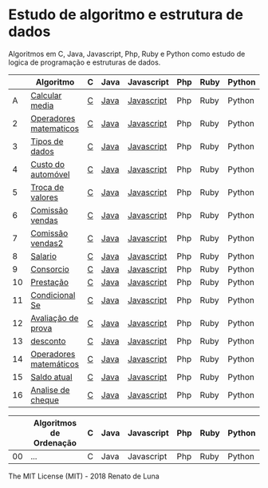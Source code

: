 # Estudo de algoritmo e estrutura de dados

Algoritmos em C, Java, Javascript, Php, Ruby e Python como estudo de logica de programação e estruturas de dados.

|    | Algoritmo                                  |  C        |     Java     |      Javascript    |     Php    |   Ruby      |   Python      |
|----|--------------------------------------------|-----------|--------------|--------------------|------------|-------------|---------------|
| A  | [Calcular media][1]                        | [C][1.2]  | [Java][1.3]  | [Javascript][1.4]  | Php        | Ruby        | Python        |
| 2  | [Operadores matematicos][2]                | [C][2.2]  | [Java][2.3]  | [Javascript][2.4]  | Php        | Ruby        | Python        |
| 3  | [Tipos de dados][3]                        | [C][3.2]  | [Java][3.3]  | [Javascript][3.4]  | Php        | Ruby        | Python        |
| 4  | [Custo do automóvel][4]                    | [C][4.2]  | [Java][4.3]  | [Javascript][4.4]  | Php        | Ruby        | Python        |
| 5  | [Troca de valores][5]                      | [C][5.2]  | [Java][5.3]  | [Javascript][5.4]  | Php        | Ruby        | Python        |
| 6  | [Comissão vendas][6]                       | [C][6.2]  | [Java][6.3]  | [Javascript][6.4]  | Php        | Ruby        | Python        |
| 7  | [Comissão vendas2][7]                      | [C][7.2]  | [Java][7.3]  | [Javascript][7.4]  | Php        | Ruby        | Python        |
| 8  | [Salario][8]                               | [C][8.2]  | [Java][8.3]  | [Javascript][8.4]  | Php        | Ruby        | Python        |
| 9  | [Consorcio][9]                             | [C][9.2]  | [Java][9.3]  | [Javascript][9.4]  | Php        | Ruby        | Python        |
| 10 | [Prestação][10]                            | [C][10.2] | [Java][10.3] | [Javascript][10.4] | Php        | Ruby        | Python        |
| 11 | [Condicional Se][11]                       | [C][11.2] | [Java][11.3] | [Javascript][11.4] | Php        | Ruby        | Python        |
| 12 | [Avaliação de prova][12]                   | [C][12.2] | [Java][12.3] | [Javascript][12.4] | Php        | Ruby        | Python        |
| 13 | [desconto][13]                             | [C][13.2] | [Java][13.3] | [Javascript][13.4] | Php        | Ruby        | Python        |
| 14 | [Operadores matemáticos][14]               | [C][14.2] | [Java][14.3] | [Javascript][14.4] | Php        | Ruby        | Python        |
| 15 | [Saldo atual][15]                          | [C][15.2] | [Java][15.3] | [Javascript][15.4] | Php        | Ruby        | Python        |
| 16 | [Analise de cheque][16]                    | [C][16.2] | [Java][16.3] | [Javascript][16.4] | Php        | Ruby        | Python        |


|    | Algoritmos de Ordenação                    |  C        |     Java     |      Javascript    |     Php    |   Ruby      |   Python      |
|----|--------------------------------------------|-----------|--------------|--------------------|------------|-------------|---------------|
| 00 | ...                                        |  C        |     Java     |      Javascript    |     Php    |   Ruby      |   Python      |

The MIT License (MIT) - 2018 Renato de Luna

[1]:   /Visualg/calcular-media.alg
[1.2]: /C/calcular-media.c
[1.3]: /Java/calcular-media.java
[1.4]: /Javascript/calcular-media.js
[2]:   /Visualg/operadores-matematicos.alg
[2.2]: /C/operadoresMatematicos.c
[2.3]: /Java/operadoresMatematicos.java
[2.4]: /Javascript/operadores-matematicos.js
[3]:   /Visualg/tipos-de-dados.alg
[3.2]: /C/tipos-de-dados.c
[3.3]: /Java/tipos-de-dados.java
[3.4]: /Javascript/tipos-de-dados.js
[4]:   /Visualg/custo-do-automovel.alg
[4.2]: /C/custo-do-automovel.c
[4.3]: /Java/custo-do-automovel.java
[4.4]: /Javascript/custo-do-automovel.js
[5]:   /Visualg/troca-de-valores.alg
[5.2]: /C/troca-de-valores.c
[5.3]: /Java/troca-de-valores.java
[5.4]: /Javascript/troca-de-valores.js
[6]:   /Visualg/comissao-vendas.alg
[6.2]: /C/comissao-vendas.c
[6.3]: /Java/comissao-vendas.java
[6.4]: /Javascript/comissao-vendas.js
[7]:   /Visualg/comissao-vendas2.alg
[7.2]: /C/comissao-vendas2.c
[7.3]: /Java/comissao-vendas2.java
[7.4]: /Javascript/comissao-vendas2.js
[8]:   /Visualg/salario.alg
[8.2]: /C/salario.c
[8.3]: /Java/salario.java
[8.4]: /Javascript/salario.js
[9]:   /Visualg/consorcio.alg
[9.2]: /C/consorcio.c
[9.3]: /Java/consorcio.java
[9.4]: /Javascript/consorcio.js
[10]:   /Visualg/prestacao.alg
[10.2]: /C/prestacao.c
[10.3]: /Java/prestacao.java
[10.4]: /Javascript/prestacao.js
[11]:   /Visualg/condicionalSe.alg
[11.2]: /C/condicionalSe.c
[11.3]: /Java/condicionalSe.java
[11.4]: /Javascript/condicionalSe.js
[12]:   /Visualg/avaliacao-de-prova.alg
[12.2]: /C/avaliacao-de-prova.c
[12.3]: /Java/avaliacao-de-prova.java
[12.4]: /Javascript/avaliacao-de-prova.js
[13]:   /Visualg/desconto.alg
[13.2]: /C/desconto.c
[13.3]: /Java/desconto.java
[13.4]: /Javascript/desconto.js
[14]:   /Visualg/operadores-matematicos.alg
[14.2]: /C/operadoresMatematicos.c
[14.3]: /Java/operadoresMatematicos.java
[14.4]: /Javascript/operadores-matematicos.js
[15]:   /Visualg/saldo-atual.alg
[15.2]: /C/saldo-atual.c
[15.3]: /Java/saldo-atual.java
[15.4]: /Javascript/saldo-atual.js
[16]:   /Visualg/analise-de-cheque.alg
[16.2]: /C/analise-de-cheque.c
[16.3]: /Java/analise-de-cheque.java
[16.4]: /Javascript/analise-de-cheque.js